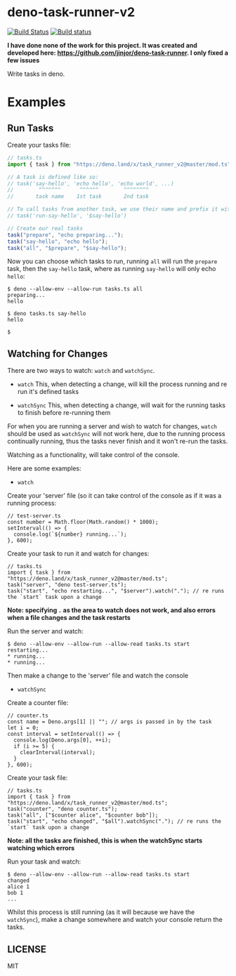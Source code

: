 # deno-task-runner-v2

[![Build Status](https://travis-ci.org/jinjor/deno-task-runner.svg?branch=master)](https://travis-ci.org/jinjor/deno-task-runner)
[![Build status](https://ci.appveyor.com/api/projects/status/6kbm7dxgsk7x6wl0?svg=true)](https://ci.appveyor.com/project/jinjor/deno-task-runner)

**I have done none of the work for this project. It was created and developed here: https://github.com/jinjor/deno-task-runner. I only fixed a few issues**

Write tasks in deno.

# Examples

## Run Tasks

Create your tasks file:

```typescript
// tasks.ts
import { task } from "https://deno.land/x/task_runner_v2@master/mod.ts";

// A task is defined like so:
// task('say-hello', 'echo hello', 'echo world', ...)
//        ^^^^^^^      ^^^^^^        ^^^^^^^^
//       task name    1st task       2nd task

// To call tasks from another task, we use their name and prefix it with "$":
// task('run-say-hello', '$say-hello')

// Create our real tasks
task("prepare", "echo preparing...");
task("say-hello", "echo hello");
task("all", "$prepare", "$say-hello");
```

Now you can choose which tasks to run, running `all` will run the `prepare` task, then the `say-hello` task, where as running `say-hello` will only echo `hello`:

```
$ deno --allow-env --allow-run tasks.ts all
preparing...
hello

$ deno tasks.ts say-hello
hello

$
```

## Watching for Changes

There are two ways to watch: `watch` and `watchSync`.

* `watch`
    This, when detecting a change, will kill the process running and re run it's defined tasks
    
* `watchSync`
    This, when detecting a change, will wait for the running tasks to finish before re-running them
    
For when you are running a server and wish to watch for changes, `watch` should be used as `watchSync` will not work here, due to the running process continually running, thus the tasks never finish and it won't re-run the tasks.

Watching as a functionality, will take control of the console.

Here are some examples:

* `watch`

Create your 'server' file (so it can take control of the console as if it was a running process:

```
// test-server.ts
const number = Math.floor(Math.random() * 1000);
setInterval(() => {
  console.log(`${number} running...`);
}, 600);
```

Create your task to run it and watch for changes:

```
// tasks.ts
import { task } from "https://deno.land/x/task_runner_v2@master/mod.ts";
task("server", "deno test-server.ts");
task("start", "echo restarting...", "$server").watch("."); // re runs the `start` task upon a change
```

**Note: specifying `.` as the area to watch does not work, and also errors when a file changes and the task restarts**

Run the server and watch:

```
$ deno --allow-env --allow-run --allow-read tasks.ts start
restarting...
* running...
* running...
```

Then make a change to the 'server' file and watch the console

* `watchSync`

Create a counter file:

```
// counter.ts
const name = Deno.args[1] || ""; // args is passed in by the task
let i = 0;
const interval = setInterval(() => {
  console.log(Deno.args[0], ++i);
  if (i >= 5) {
    clearInterval(interval);
  }
}, 600);
```

Create your task file:

```
// tasks.ts
import { task } from "https://deno.land/x/task_runner_v2@master/mod.ts";
task("counter", "deno counter.ts");
task("all", ["$counter alice", "$counter bob"]);
task("start", "echo changed", "$all").watchSync("."); // re runs the `start` task upon a change
```

**Note: all the tasks are finished, this is when the watchSync starts watching which errors**

Run your task and watch:

```
$ deno --allow-env --allow-run --allow-read tasks.ts start
changed
alice 1
bob 1
...
```

Whilst this process is still running (as it will because we have the `watchSync`), make a change somewhere and watch your console return the tasks.

## LICENSE

MIT
